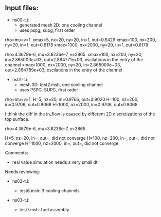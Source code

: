 Input files:
------------

* ns00-t.i:
	- generated mesh 2D: one cooling channel
	- uses pspg, supg, first order

rho=mu=v=1:
xmax=5, nx=20, ny=20, in=1, out=0.9429
xmax=100, nx=200, ny=20, in=1, out=0.8178
xmax=1000, nx=2000, ny=20, in=1, out=0.8178

rho=4.3679e-6, mu=3.8236e-7, v=2865:
xmax=100, nx=200, ny=20, in=2.865000e+03, out=2.864771e+03, oscilations in the entry of the channel
xmax=1000, nx=2000, ny=20, in=2.865000e+03, out=2.864789e+03, oscilations in the entry of the channel


* ns01-t.i:
	- mesh 3D: test2.msh, one cooling channel
	- uses PSPG, SUPG, first order

rho=mu=v=1:
H=5, nz=20, in=0.9766, out=0.9020
H=100, nz=200, in=0.9706, out=0.8068
H=1000, nz=2000, in=0.9706, out=0.8068

I think the diff in the in_flow is caused by different 2D discretizations of the top surface.

rho=4.3679e-6, mu=3.8236e-7, v=2865:

H=5, nz=20, in=, out=, did not converge
H=100, nz=200, in=, out=, did not converge
H=1000, nz=2000, in=, out=, did not converge

Comments:
- real value simulation needs a very small dt



Needs reviewing:

* ns02-t.i:
	- test6.msh: 3 cooling channels

* ns03-t.i:
	- test7.msh: fuel assembly
